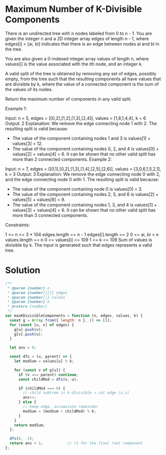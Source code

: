 # Maximum Number of K-Divisible Components

There is an undirected tree with n nodes labeled from 0 to n - 1. You are given the integer n and a 2D integer array edges of length n - 1, where edges[i] = [ai, bi] indicates that there is an edge between nodes ai and bi in the tree.

You are also given a 0-indexed integer array values of length n, where values[i] is the value associated with the ith node, and an integer k.

A valid split of the tree is obtained by removing any set of edges, possibly empty, from the tree such that the resulting components all have values that are divisible by k, where the value of a connected component is the sum of the values of its nodes.

Return the maximum number of components in any valid split.

 

Example 1:


Input: n = 5, edges = [[0,2],[1,2],[1,3],[2,4]], values = [1,8,1,4,4], k = 6
Output: 2
Explanation: We remove the edge connecting node 1 with 2. The resulting split is valid because:
- The value of the component containing nodes 1 and 3 is values[1] + values[3] = 12.
- The value of the component containing nodes 0, 2, and 4 is values[0] + values[2] + values[4] = 6.
It can be shown that no other valid split has more than 2 connected components.
Example 2:


Input: n = 7, edges = [[0,1],[0,2],[1,3],[1,4],[2,5],[2,6]], values = [3,0,6,1,5,2,1], k = 3
Output: 3
Explanation: We remove the edge connecting node 0 with 2, and the edge connecting node 0 with 1. The resulting split is valid because:
- The value of the component containing node 0 is values[0] = 3.
- The value of the component containing nodes 2, 5, and 6 is values[2] + values[5] + values[6] = 9.
- The value of the component containing nodes 1, 3, and 4 is values[1] + values[3] + values[4] = 6.
It can be shown that no other valid split has more than 3 connected components.
 

Constraints:

1 <= n <= 3 * 104
edges.length == n - 1
edges[i].length == 2
0 <= ai, bi < n
values.length == n
0 <= values[i] <= 109
1 <= k <= 109
Sum of values is divisible by k.
The input is generated such that edges represents a valid tree.

# Solution

```JavaScript
/**
 * @param {number} n
 * @param {number[][]} edges
 * @param {number[]} values
 * @param {number} k
 * @return {number}
 */
var maxKDivisibleComponents = function (n, edges, values, k) {
  const g = Array.from({ length: n }, () => []);
  for (const [u, v] of edges) {
    g[u].push(v);
    g[v].push(u);
  }

  let ans = 0;

  const dfs = (u, parent) => {
    let modSum = values[u] % k;

    for (const v of g[u]) {
      if (v === parent) continue;
      const childMod = dfs(v, u);

      if (childMod === 0) {
        // child subtree is k-divisible → cut edge (u,v)
        ans++;
      } else {
        // keep edge, accumulate remainder
        modSum = (modSum + childMod) % k;
      }
    }
    return modSum;
  };

  dfs(0, -1);
  return ans + 1;           // +1 for the final root component
};
